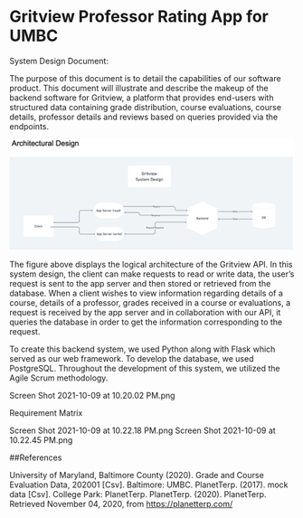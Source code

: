 # Gritview Professor Rating App for UMBC 

System Design Document:

The purpose of this document is to detail the capabilities of our software product. This document will illustrate and describe the makeup of the backend software 
for Gritview, a platform that provides end-users with structured data containing grade distribution, course evaluations, course details, professor details and 
reviews based on queries provided via the endpoints.

![](Architecture.png)


The figure above displays the logical architecture of the Gritview API. In this system design, the client can make requests to read or write data, the user’s request is sent to the app server and then stored or retrieved from the database. When a client wishes to view information regarding details of a course, details of a professor, grades received in a course or evaluations, a request is received by the app server and in collaboration with our API, it queries the database in order to get the information corresponding to the request.


To create this backend system, we used Python along with Flask which served as our web framework. To develop the database, we used PostgreSQL. Throughout the development of this system, we utilized the Agile Scrum methodology. 

Screen Shot 2021-10-09 at 10.20.02 PM.png

Requirement Matrix

Screen Shot 2021-10-09 at 10.22.18 PM.png
Screen Shot 2021-10-09 at 10.22.45 PM.png



##References

University of Maryland, Baltimore County (2020). Grade and Course Evaluation Data, 202001 [Csv]. Baltimore: UMBC.
PlanetTerp. (2017). mock data [Csv]. College Park: PlanetTerp.
PlanetTerp. (2020). PlanetTerp. Retrieved November 04, 2020, from https://planetterp.com/
